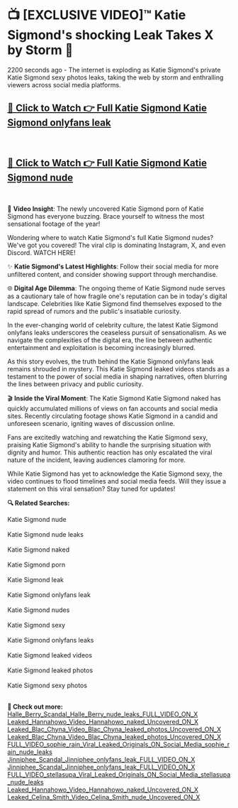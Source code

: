 # 📺 [EXCLUSIVE VIDEO]™ Katie Sigmond's shocking Leak Takes X by Storm 🚀

2200 seconds ago - The internet is exploding as Katie Sigmond's private Katie Sigmond sexy photos leaks, taking the web by storm and enthralling viewers across social media platforms.

<h2><a href="https://github-6l9.pages.dev/link1">🔗 Click to Watch 👉 Full Katie Sigmond Katie Sigmond onlyfans leak</a></h2><br>
<h2><a href="https://github-6l9.pages.dev/link2">🔗 Click to Watch 👉 Full Katie Sigmond Katie Sigmond nude</a></h2><br>

🎥 **Video Insight**: The newly uncovered Katie Sigmond porn of Katie Sigmond has everyone buzzing. Brace yourself to witness the most sensational footage of the year!

Wondering where to watch Katie Sigmond's full Katie Sigmond nudes? We've got you covered! The viral clip is dominating Instagram, X, and even Discord. WATCH HERE!

✨ **Katie Sigmond's Latest Highlights**: Follow their social media for more unfiltered content, and consider showing support through merchandise.

🌐 **Digital Age Dilemma**: The ongoing theme of Katie Sigmond nude serves as a cautionary tale of how fragile one's reputation can be in today's digital landscape. Celebrities like Katie Sigmond find themselves exposed to the rapid spread of rumors and the public's insatiable curiosity.

In the ever-changing world of celebrity culture, the latest Katie Sigmond onlyfans leaks underscores the ceaseless pursuit of sensationalism. As we navigate the complexities of the digital era, the line between authentic entertainment and exploitation is becoming increasingly blurred.

As this story evolves, the truth behind the Katie Sigmond onlyfans leak remains shrouded in mystery. This Katie Sigmond leaked videos stands as a testament to the power of social media in shaping narratives, often blurring the lines between privacy and public curiosity.

🎬 **Inside the Viral Moment**: The Katie Sigmond Katie Sigmond naked has quickly accumulated millions of views on fan accounts and social media sites. Recently circulating footage shows Katie Sigmond in a candid and unforeseen scenario, igniting waves of discussion online.

Fans are excitedly watching and rewatching the Katie Sigmond sexy, praising Katie Sigmond's ability to handle the surprising situation with dignity and humor. This authentic reaction has only escalated the viral nature of the incident, leaving audiences clamoring for more.

While Katie Sigmond has yet to acknowledge the Katie Sigmond sexy, the video continues to flood timelines and social media feeds. Will they issue a statement on this viral sensation? Stay tuned for updates!

<strong>🔍 Related Searches:</strong>

Katie Sigmond nude
<br><br>
Katie Sigmond nude leaks
<br><br>
Katie Sigmond naked
<br><br>
Katie Sigmond porn
<br><br>
Katie Sigmond leak
<br><br>
Katie Sigmond onlyfans leak
<br><br>
Katie Sigmond nudes
<br><br>
Katie Sigmond sexy
<br><br>
Katie Sigmond onlyfans leaks
<br><br>
Katie Sigmond leaked videos
<br><br>
Katie Sigmond leaked photos
<br><br>
Katie Sigmond sexy photos
<br><br>



<strong>🔗 Check out more:</strong><br>
<a href="./Halle_Berry_Scandal_Halle_Berry_nude_leaks_FULL_VIDEO_ON_X.md">Halle_Berry_Scandal_Halle_Berry_nude_leaks_FULL_VIDEO_ON_X</a><br>
<a href="./Leaked_Hannahowo_Video_Hannahowo_naked_Uncovered_ON_X.md">Leaked_Hannahowo_Video_Hannahowo_naked_Uncovered_ON_X</a><br>
<a href="./Leaked_Blac_Chyna_Video_Blac_Chyna_leaked_photos_Uncovered_ON_X.md">Leaked_Blac_Chyna_Video_Blac_Chyna_leaked_photos_Uncovered_ON_X</a><br>
<a href="./Leaked_Blac_Chyna_Video_Blac_Chyna_leaked_photos_Uncovered_ON_X.md">Leaked_Blac_Chyna_Video_Blac_Chyna_leaked_photos_Uncovered_ON_X</a><br>
<a href="./FULL_VIDEO_sophie_rain_Viral_Leaked_Originals_ON_Social_Media_sophie_rain_nude_leaks.md">FULL_VIDEO_sophie_rain_Viral_Leaked_Originals_ON_Social_Media_sophie_rain_nude_leaks</a><br>
<a href="./Jinniphee_Scandal_Jinniphee_onlyfans_leak_FULL_VIDEO_ON_X.md">Jinniphee_Scandal_Jinniphee_onlyfans_leak_FULL_VIDEO_ON_X</a><br>
<a href="./Jinniphee_Scandal_Jinniphee_onlyfans_leak_FULL_VIDEO_ON_X.md">Jinniphee_Scandal_Jinniphee_onlyfans_leak_FULL_VIDEO_ON_X</a><br>
<a href="./FULL_VIDEO_stellasupa_Viral_Leaked_Originals_ON_Social_Media_stellasupa_nude_leaks.md">FULL_VIDEO_stellasupa_Viral_Leaked_Originals_ON_Social_Media_stellasupa_nude_leaks</a><br>
<a href="./Leaked_Hannahowo_Video_Hannahowo_naked_Uncovered_ON_X.md">Leaked_Hannahowo_Video_Hannahowo_naked_Uncovered_ON_X</a><br>
<a href="./Leaked_Celina_Smith_Video_Celina_Smith_nude_Uncovered_ON_X.md">Leaked_Celina_Smith_Video_Celina_Smith_nude_Uncovered_ON_X</a><br>
